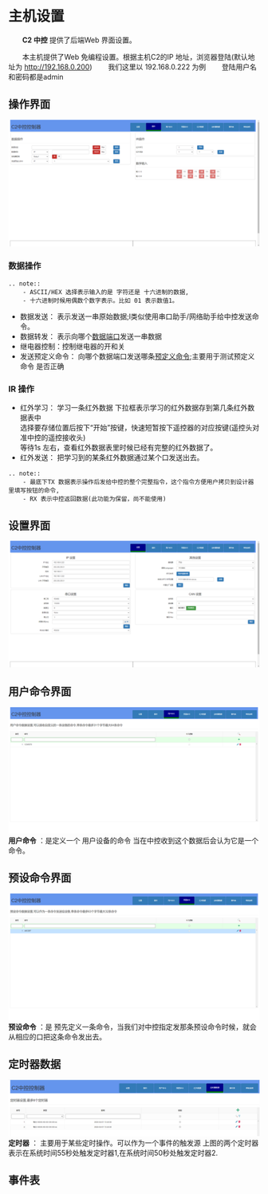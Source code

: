 # 主机设置

&emsp;&emsp;**C2 中控** 提供了后端Web 界面设置。

&emsp;&emsp;本主机提供了Web 免编程设置。根据主机C2的IP 地址，浏览器登陆(默认地址为 http://192.168.0.200)
&emsp;&emsp;我们这里以 192.168.0.222 为例
&emsp;&emsp;登陆用户名和密码都是admin

## 操作界面
 
![操作界面](../images/C2/1operation.png "操作界面")  


### 数据操作
```eval_rst
.. note::
    - ASCII/HEX 选择表示输入的是 字符还是 十六进制的数据,
    - 十六进制时候用偶数个数字表示。比如 01 表示数值1。
```
- 数据发送： 表示发送一串原始数据;l类似使用串口助手/网络助手给中控发送命令。
- 数据转发： 表示向哪个[数据端口](./C2_terms.md)发送一串数据
- 继电器控制：控制继电器的开和关
- 发送预定义命令： 向哪个数据端口发送哪条[预定义命令](./C2_terms.md);主要用于测试预定义命令 是否正确
### IR 操作
- 红外学习： 学习一条红外数据 下拉框表示学习的红外数据存到第几条红外数据表中  
             选择要存储位置后按下“开始”按键，快速短暂按下遥控器的对应按键(遥控头对准中控的遥控接收头)  
             等待1s 左右，查看红外数据表里时候已经有完整的红外数据了。
- 红外发送： 把学习到的某条红外数据通过某个口发送出去。  


```eval_rst
.. note::
    - 最底下TX 数据表示操作后发给中控的整个完整指令，这个指令方便用户拷贝到设计器里填写按钮的命令,   
    - RX 表示中控返回数据(此功能为保留，尚不能使用)
```

## 设置界面

![设置界面](../images/C2/2settings.png "设置界面") 
 

## 用户命令界面

![设置界面](../images/C2/3usercmmd.png "设置界面")  
**用户命令** ：是定义一个 用户设备的命令  当在中控收到这个数据后会认为它是一个命令。

## 预设命令界面
![预设命令界面](../images/C2/4precmmd.png "预设命令界面")  
**预设命令** ：是 预先定义一条命令，当我们对中控指定发那条预设命令时候，就会从相应的口把这条命令发出去。

## 定时器数据
![定时器界面](../images/C2/5timerdata.png "定时器界面")  
**定时器**  ： 主要用于某些定时操作。可以作为一个事件的触发源
上图的两个定时器表示在系统时间55秒处触发定时器1,在系统时间50秒处触发定时器2.

## 事件表



